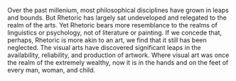 Over the past millenium, most philosophical disciplines have grown in leaps and bounds. But Rhetoric has largely sat undeveloped and relegated to the realm of the arts. Yet Rhetoric bears more resemblance to the realms of linguistics or psychology, not of literature or painting.
If we concede that, perhaps, Rhetoric is more akin to an art, we find that it still has been neglected. The visual arts have discovered significant leaps in the availability, reliability, and production of artwork. Where visual art was once the realm of the extremely wealthy, now it is in the hands and on the feet of every man, woman, and child. 
